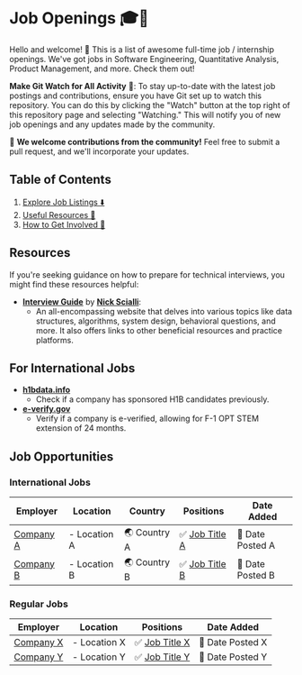 # Job Openings 🎓💼

Hello and welcome! 🌟 This is a list of awesome full-time job / internship openings. We've got jobs in Software Engineering, Quantitative Analysis, Product Management, and more. Check them out!

**Make Git Watch for All Activity** 🔔: To stay up-to-date with the latest job postings and contributions, ensure you have Git set up to watch this repository. You can do this by clicking the "Watch" button at the top right of this repository page and selecting "Watching." This will notify you of new job openings and any updates made by the community.

🤝 **We welcome contributions from the community!** Feel free to submit a pull request, and we'll incorporate your updates.

## Table of Contents
1. [Explore Job Listings ⬇️](README.md#jobs)
2. [Useful Resources 🎯](README.md#resources)
3. [How to Get Involved 💬](Contribution.md)

## Resources

If you're seeking guidance on how to prepare for technical interviews, you might find these resources helpful:

- **[Interview Guide](https://interviewguide.dev/)** by **[Nick Scialli](https://twitter.com/nas5w)**:
  * An all-encompassing website that delves into various topics like data structures, algorithms, system design, behavioral questions, and more. It also offers links to other beneficial resources and practice platforms.

## For International Jobs

- **[h1bdata.info](https://www.h1bdata.info)**
  * Check if a company has sponsored H1B candidates previously.
- **[e-verify.gov](https://www.e-verify.gov)**
  * Verify if a company is e-verified, allowing for F-1 OPT STEM extension of 24 months.

## Job Opportunities

### International Jobs

| Employer                  | Location        | Country     | Positions                                 | Date Added         |
|---------------------------|-----------------|-------------|-------------------------------------------|--------------------|
| [Company A](LinkA)        | - Location A    | 🌏 Country A| ✅ [Job Title A](LinkA)                 | 📅 Date Posted A   |
| [Company B](LinkB)        | - Location B    | 🌏 Country B| ✅ [Job Title B](LinkB)                 | 📅 Date Posted B   |

### Regular Jobs

| Employer                  | Location        | Positions                                 | Date Added         |
|---------------------------|-----------------|-------------------------------------------|--------------------|
| [Company X](LinkX)        | - Location X    | ✅ [Job Title X](LinkX)                 | 📅 Date Posted X   |
| [Company Y](LinkY)        | - Location Y    | ✅ [Job Title Y](LinkY)                 | 📅 Date Posted Y   |
